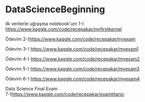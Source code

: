 # DataScienceBeginning
ilk verilerle uğraşma notebook'um
1-) https://www.kaggle.com/code/recepakar/myfirstkernel 

Ödevim 
2-)https://www.kaggle.com/code/recepakar/myexam

Ödevim
3-) https://www.kaggle.com/code/recepakar/myexam1 

Ödevim
4-) https://www.kaggle.com/code/recepakar/myexam2  

Ödevim 
5-) https://www.kaggle.com/code/recepakar/myexam3 

Ödevim
6-) https://www.kaggle.com/code/recepakar/myexam4

Data Science Final Exam
7-)https://www.kaggle.com/code/recepakar/examtitanic
